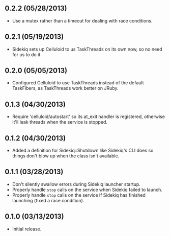 0.2.2 (05/28/2013)
------------------

* Use a mutex rather than a timeout for dealing with race conditions.

0.2.1 (05/19/2013)
------------------

* Sidekiq sets up Celluloid to us TaskThreads on its own now, so no need for us to do it.

0.2.0 (05/05/2013)
------------------

* Configured Celluloid to use TaskThreads instead of the default TaskFibers, as TaskThreads work better on JRuby.

0.1.3 (04/30/2013)
------------------

* Require 'celluloid/autostart' so its at_exit handler is registered, otherwise it'll leak threads when the service is stopped.

0.1.2 (04/30/2013)
------------------

* Added a definition for Sidekiq::Shutdown like Sidekiq's CLI does so things don't blow up when the class isn't available.

0.1.1 (03/28/2013)
------------------

* Don't silently swallow errors during Sidekiq launcher startup.
* Properly handle `stop` calls on the service when Sidekiq failed to launch.
* Properly handle `stop` calls on the service if Sidekiq has finished launching (fixed a race condition).

0.1.0 (03/13/2013)
------------------

* Initial release.
